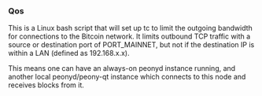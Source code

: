 ### Qos ###

This is a Linux bash script that will set up tc to limit the outgoing bandwidth for connections to the Bitcoin network. It limits outbound TCP traffic with a source or destination port of PORT_MAINNET, but not if the destination IP is within a LAN (defined as 192.168.x.x).

This means one can have an always-on peonyd instance running, and another local peonyd/peony-qt instance which connects to this node and receives blocks from it.
